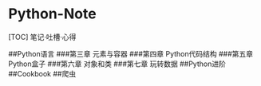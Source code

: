 # Python-Note
[TOC]
笔记·吐槽·心得

##Python语言
###第三章 元素与容器
###第四章 Python代码结构
###第五章 Python盒子
###第六章 对象和类
###第七章 玩转数据
##Python进阶
##Cookbook
##爬虫
